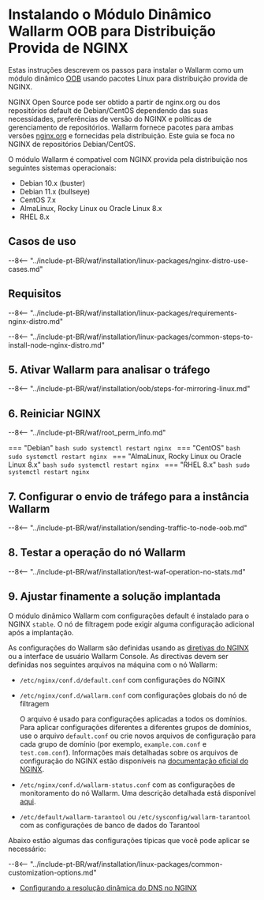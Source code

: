 [img-wl-console-users]:             ../../../../images/check-user-no-2fa.png
[wallarm-status-instr]:             ../../../../admin-en/configure-statistics-service.md
[memory-instr]:                     ../../../../admin-en/configuration-guides/allocate-resources-for-node.md
[waf-directives-instr]:             ../../../../admin-en/configure-parameters-en.md
[ptrav-attack-docs]:                ../../../../attacks-vulns-list.md#path-traversal
[attacks-in-ui-image]:           ../../../../images/admin-guides/test-attacks-quickstart.png
[waf-mode-instr]:                   ../../../../admin-en/configure-wallarm-mode.md
[logging-instr]:                    ../../../../admin-en/configure-logging.md
[proxy-balancer-instr]:             ../../../../admin-en/using-proxy-or-balancer-en.md
[process-time-limit-instr]:         ../../../../admin-en/configure-parameters-en.md#wallarm_process_time_limit
[configure-selinux-instr]:          ../../../../admin-en/configure-selinux.md
[configure-proxy-balancer-instr]:   ../../../../admin-en/configuration-guides/access-to-wallarm-api-via-proxy.md
[update-instr]:                     ../../../../updating-migrating/nginx-modules.md
[install-postanalytics-docs]:        ../../../../admin-en/installation-postanalytics-en.md
[dynamic-dns-resolution-nginx]:     ../../../../admin-en/configure-dynamic-dns-resolution-nginx.md
[waf-mode-recommendations]:          ../../../../about-wallarm/deployment-best-practices.md#follow-recommended-onboarding-steps
[ip-lists-docs]:                    ../../../../user-guides/ip-lists/overview.md
[versioning-policy]:                ../../../../updating-migrating/versioning-policy.md#version-list
[install-postanalytics-instr]:      ../../../../admin-en/installation-postanalytics-en.md
[img-node-with-several-instances]:  ../../../../images/user-guides/nodes/wallarm-node-with-two-instances.png
[img-create-wallarm-node]:      ../../../../images/user-guides/nodes/create-cloud-node.png
[nginx-custom]:                 ../../../custom/custom-nginx-version.md
[node-token]:                       ../../../../quickstart.md#deploy-the-wallarm-filtering-node
[api-token]:                        ../../../../user-guides/settings/api-tokens.md
[wallarm-token-types]:              ../../../../user-guides/nodes/nodes.md#api-and-node-tokens-for-node-creation
[platform]:                         ../../../../installation/supported-deployment-options.md
[oob-advantages-limitations]:       ../../overview.md#advantages-and-limitations
[web-server-mirroring-examples]:    ../overview.md#examples-of-web-server-configuration-for-traffic-mirroring
[img-grouped-nodes]:                ../../../../images/user-guides/nodes/grouped-nodes.png

# Instalando o Módulo Dinâmico Wallarm OOB para Distribuição Provida de NGINX

Estas instruções descrevem os passos para instalar o Wallarm como um módulo dinâmico [OOB](../overview.md) usando pacotes Linux para distribuição provida de NGINX.

NGINX Open Source pode ser obtido a partir de nginx.org ou dos repositórios default de Debian/CentOS dependendo das suas necessidades, preferências de versão do NGINX e políticas de gerenciamento de repositórios. Wallarm fornece pacotes para ambas versões 
[nginx.org](nginx-stable.md) e fornecidas pela distribuição. Este guia se foca no NGINX de repositórios Debian/CentOS.

O módulo Wallarm é compatível com NGINX provida pela distribuição nos seguintes sistemas operacionais:

* Debian 10.x (buster)
* Debian 11.x (bullseye)
* CentOS 7.x
* AlmaLinux, Rocky Linux ou Oracle Linux 8.x
* RHEL 8.x

## Casos de uso

--8<-- "../include-pt-BR/waf/installation/linux-packages/nginx-distro-use-cases.md"

## Requisitos

--8<-- "../include-pt-BR/waf/installation/linux-packages/requirements-nginx-distro.md"

--8<-- "../include-pt-BR/waf/installation/linux-packages/common-steps-to-install-node-nginx-distro.md"

## 5. Ativar Wallarm para analisar o tráfego

--8<-- "../include-pt-BR/waf/installation/oob/steps-for-mirroring-linux.md"

## 6. Reiniciar NGINX

--8<-- "../include-pt-BR/waf/root_perm_info.md"

=== "Debian"
    ```bash
    sudo systemctl restart nginx
    ```
=== "CentOS"
    ```bash
    sudo systemctl restart nginx
    ```
=== "AlmaLinux, Rocky Linux ou Oracle Linux 8.x"
    ```bash
    sudo systemctl restart nginx
    ```
=== "RHEL 8.x"
    ```bash
    sudo systemctl restart nginx
    ```

## 7. Configurar o envio de tráfego para a instância Wallarm

--8<-- "../include-pt-BR/waf/installation/sending-traffic-to-node-oob.md"

## 8. Testar a operação do nó Wallarm

--8<-- "../include-pt-BR/waf/installation/test-waf-operation-no-stats.md"

## 9. Ajustar finamente a solução implantada

O módulo dinâmico Wallarm com configurações default é instalado para o NGINX `stable`. O nó de filtragem pode exigir alguma configuração adicional após a implantação.

As configurações do Wallarm são definidas usando as [diretivas do NGINX](../../../../admin-en/configure-parameters-en.md) ou a interface de usuário Wallarm Console. As directivas devem ser definidas nos seguintes arquivos na máquina com o nó Wallarm:

* `/etc/nginx/conf.d/default.conf` com configurações do NGINX
* `/etc/nginx/conf.d/wallarm.conf` com configurações globais do nó de filtragem

    O arquivo é usado para configurações aplicadas a todos os domínios. Para aplicar configurações diferentes a diferentes grupos de domínios, use o arquivo `default.conf` ou crie novos arquivos de configuração para cada grupo de domínio (por exemplo, `example.com.conf` e `test.com.conf`). Informações mais detalhadas sobre os arquivos de configuração do NGINX estão disponíveis na [documentação oficial do NGINX](https://nginx.org/en/docs/beginners_guide.html).
* `/etc/nginx/conf.d/wallarm-status.conf` com as configurações de monitoramento do nó Wallarm. Uma descrição detalhada está disponível [aqui][wallarm-status-instr].
* `/etc/default/wallarm-tarantool` ou `/etc/sysconfig/wallarm-tarantool` com as configurações de banco de dados do Tarantool

Abaixo estão algumas das configurações típicas que você pode aplicar se necessário:

--8<-- "../include-pt-BR/waf/installation/linux-packages/common-customization-options.md"

* [Configurando a resolução dinâmica do DNS no NGINX][dynamic-dns-resolution-nginx]